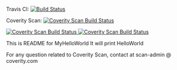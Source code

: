 Travis CI:
[![Build Status](https://secure.travis-ci.org/daksheshvyas/MyHelloWorld.png?branch=master)](http://travis-ci.org/daksheshvyas/MyHelloWorld)

Coverity Scan:
[![Coverity Scan Build Status](https://scan.coverity.com/projects/1102/badge.svg)](https://scan.coverity.com/projects/1102)

<a href="https://scan.coverity.com/projects/daksheshvyas-myhelloworld">
  <img alt="Coverity Scan Build Status"
       src="https://scan.coverity.com/projects/1102/badge.svg"/>
</a>

<a href="https://scan.coverity.com/projects/daksheshvyas-myhelloworld">
  <img alt="Coverity Scan Build Status"
       src="https://img.shields.io/coverity/scan/1102.svg"/>
</a>

This is README for MyHelloWorld
It will print HelloWorld

For any question related to Coverity Scan, contact at scan-admin @ coverity.com

